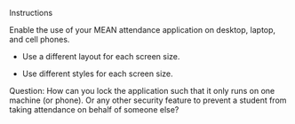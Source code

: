 Instructions

Enable the use of your MEAN attendance application on desktop, laptop, and cell phones.

- Use a different layout for each screen size.

- Use different styles for each screen size.

Question: How can you lock the application such that it only runs on one machine (or phone). Or any other security feature to prevent a student from taking attendance on behalf of someone else?